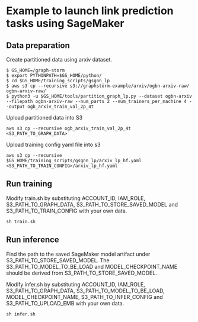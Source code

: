 # Example to launch link prediction tasks using SageMaker

## Data preparation
Create partitioned data using arxiv dataset.
```
$ GS_HOME=/graph-storm
$ export PYTHONPATH=$GS_HOME/python/
$ cd $GS_HOME/training_scripts/gsgnn_lp
$ aws s3 cp --recursive s3://graphstorm-example/arxiv/ogbn-arxiv-raw/ ogbn-arxiv-raw/
$ python3 -u $GS_HOME/tools/partition_graph_lp.py --dataset ogbn-arxiv --filepath ogbn-arxiv-raw --num_parts 2 --num_trainers_per_machine 4 --output ogb_arxiv_train_val_2p_4t
```

Upload partitioned data into S3
```
aws s3 cp --recursive ogb_arxiv_train_val_2p_4t <S3_PATH_TO_GRAPH_DATA>
```

Upload training config yaml file into s3
```
aws s3 cp --recursive $GS_HOME/training_scripts/gsgnn_lp/arxiv_lp_hf.yaml <S3_PATH_TO_TRAIN_CONFIG>/arxiv_lp_hf.yaml
```

## Run training
Modify train.sh by substituting ACCOUNT_ID, IAM_ROLE, S3_PATH_TO_GRAPH_DATA, S3_PATH_TO_STORE_SAVED_MODEL and S3_PATH_TO_TRAIN_CONFIG with your own data.

```
sh train.sh
```

## Run inference
Find the path to the saved SageMaker model artifact under S3_PATH_TO_STORE_SAVED_MODEL. The S3_PATH_TO_MODEL_TO_BE_LOAD and MODEL_CHECKPOINT_NAME should be derived from S3_PATH_TO_STORE_SAVED_MODEL.

Modify infer.sh by substituting ACCOUNT_ID, IAM_ROLE, S3_PATH_TO_GRAPH_DATA, S3_PATH_TO_MODEL_TO_BE_LOAD, MODEL_CHECKPOINT_NAME, S3_PATH_TO_INFER_CONFIG and S3_PATH_TO_UPLOAD_EMB with your own data.

```
sh infer.sh
```
